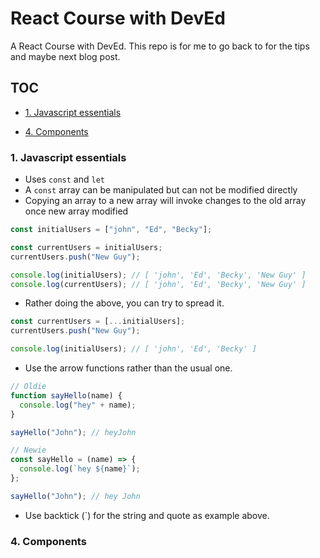 # React Course with DevEd

A React Course with DevEd. This repo is for me to go back to for the tips and maybe next blog post.

## TOC

- [1. Javascript essentials](#1-javascript-essentials)

- [4. Components](#4-components)

### 1. Javascript essentials

- Uses `const` and `let`
- A `const` array can be manipulated but can not be modified directly
- Copying an array to a new array will invoke changes to the old array once new array modified

```javascript
const initialUsers = ["john", "Ed", "Becky"];

const currentUsers = initialUsers;
currentUsers.push("New Guy");

console.log(initialUsers); // [ 'john', 'Ed', 'Becky', 'New Guy' ]
console.log(currentUsers); // [ 'john', 'Ed', 'Becky', 'New Guy' ]
```

- Rather doing the above, you can try to spread it.

```javascript
const currentUsers = [...initialUsers];
currentUsers.push("New Guy");

console.log(initialUsers); // [ 'john', 'Ed', 'Becky' ]
```

- Use the arrow functions rather than the usual one.

```javascript
// Oldie
function sayHello(name) {
  console.log("hey" + name);
}

sayHello("John"); // heyJohn
```

```javascript
// Newie
const sayHello = (name) => {
  console.log(`hey ${name}`);
};

sayHello("John"); // hey John
```

- Use backtick (`) for the string and quote as example above.

### 4. Components
